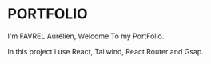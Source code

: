 # PORTFOLIO

I'm FAVREL Aurélien, Welcome To my PortFolio.

In this project i use React, Tailwind, React Router and Gsap.
